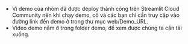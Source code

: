 - Vì demo của nhóm đã được deploy thành công trên Streamlit Cloud Community nên khi chạy demo, cô và các bạn chỉ cần truy cập vào đường link đến demo ở trong thư mục web/Demo_URL.
- Video demo nằm ở trong folder demo, để xem được chúng ta cần tải xuống.
